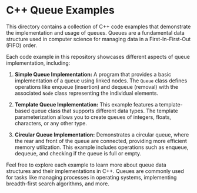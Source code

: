 # C++ Queue Examples

This directory contains a collection of C++ code examples that demonstrate the implementation and usage of queues. Queues are a fundamental data structure used in computer science for managing data in a First-In-First-Out (FIFO) order.

Each code example in this repository showcases different aspects of queue implementation, including:

1. **Simple Queue Implementation:** A program that provides a basic implementation of a queue using linked nodes. The `Queue` class defines operations like enqueue (insertion) and dequeue (removal) with the associated `Node` class representing the individual elements.

2. **Template Queue Implementation:** This example features a template-based queue class that supports different data types. The template parameterization allows you to create queues of integers, floats, characters, or any other type.

3. **Circular Queue Implementation:** Demonstrates a circular queue, where the rear and front of the queue are connected, providing more efficient memory utilization. This example includes operations such as enqueue, dequeue, and checking if the queue is full or empty.

Feel free to explore each example to learn more about queue data structures and their implementations in C++. Queues are commonly used for tasks like managing processes in operating systems, implementing breadth-first search algorithms, and more.

